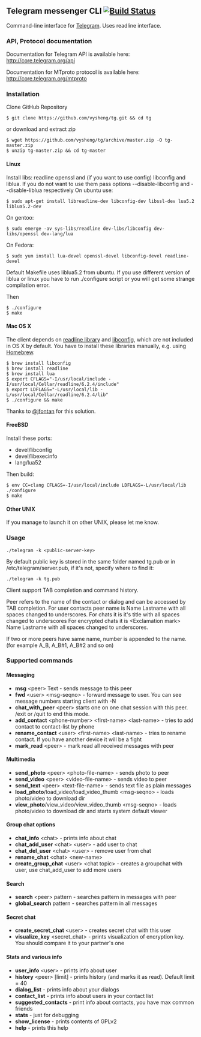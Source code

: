 ## Telegram messenger CLI [![Build Status](https://travis-ci.org/vysheng/tg.png)](https://travis-ci.org/vysheng/tg)

Command-line interface for [Telegram](http://telegram.org). Uses readline interface.

### API, Protocol documentation

Documentation for Telegram API is available here: http://core.telegram.org/api

Documentation for MTproto protocol is available here: http://core.telegram.org/mtproto

### Installation

Clone GitHub Repository

    $ git clone https://github.com/vysheng/tg.git && cd tg
    
or download and extract zip

    $ wget https://github.com/vysheng/tg/archive/master.zip -O tg-master.zip
    $ unzip tg-master.zip && cd tg-master
    
#### Linux

Install libs: readline openssl and (if you want to use config) libconfig and liblua.
If you do not want to use them pass options --disable-libconfig and --disable-liblua respectively
On ubuntu use: 
    
    $ sudo apt-get install libreadline-dev libconfig-dev libssl-dev lua5.2 liblua5.2-dev
On gentoo:
    
    $ sudo emerge -av sys-libs/readline dev-libs/libconfig dev-libs/openssl dev-lang/lua
    
On Fedora:

    $ sudo yum install lua-devel openssl-devel libconfig-devel readline-devel

Default Makefile uses liblua5.2 from ubuntu. If you use different version of liblua or linux you have to run ./configure script or you will get some strange compilation error. 

Then

    $ ./configure
    $ make


#### Mac OS X

The client depends on [readline library](http://cnswww.cns.cwru.edu/php/chet/readline/rltop.html) and [libconfig](http://www.hyperrealm.com/libconfig/), which are not included in OS X by default. You have to install these libraries manually, e.g. using [Homebrew](http://brew.sh/).

    $ brew install libconfig
    $ brew install readline
    $ brew install lua
    $ export CFLAGS="-I/usr/local/include -I/usr/local/Cellar/readline/6.2.4/include"
    $ export LDFLAGS="-L/usr/local/lib -L/usr/local/Cellar/readline/6.2.4/lib"
    $ ./configure && make
    
Thanks to [@jfontan](https://github.com/vysheng/tg/issues/3#issuecomment-28293731) for this solution.

#### FreeBSD

Install these ports:

* devel/libconfig
* devel/libexecinfo
* lang/lua52

Then build:

    $ env CC=clang CFLAGS=-I/usr/local/include LDFLAGS=-L/usr/local/lib ./configure
    $ make
    
#### Other UNIX

If you manage to launch it on other UNIX, please let me know.


### Usage

    ./telegram -k <public-server-key>
    
By default public key is stored in the same folder named tg.pub or in /etc/telegram/server.pub, if it's not, specify where to find it:

    ./telegram -k tg.pub

Client support TAB completion and command history.

Peer refers to the name of the contact or dialog and can be accessed by TAB completion.
For user contacts peer name is Name <underscore> Lastname with all spaces changed to underscores.
For chats it is it's title with all spaces changed to underscores
For encrypted chats it is <Exсlamation mark> <underscore> Name <underscore> Lastname with all spaces changed to underscores. 

If two or more peers have same name, <sharp>number is appended to the name. (for example A_B, A_B#1, A_B#2 and so on)
  
### Supported commands

#### Messaging


* **msg** \<peer\> Text - sends message to this peer
* **fwd** \<user\> \<msg-seqno\> - forward message to user. You can see message numbers starting client with -N
* **chat_with_peer** \<peer\> starts one on one chat session with this peer. /exit or /quit to end this mode.
* **add_contact** \<phone-number\> \<first-name\> \<last-name\> - tries to add contact to contact-list by phone
* **rename_contact** \<user\> \<first-name\> \<last-name\> - tries to rename contact. If you have another device it will be a fight
* **mark_read** \<peer\> - mark read all received messages with peer

#### Multimedia

* **send_photo** \<peer\> \<photo-file-name\> - sends photo to peer
* **send_video** \<peer\> \<video-file-name\> - sends video to peer
* **send_text** \<peer\> \<text-file-name> - sends text file as plain messages
* **load_photo**/load_video/load_video_thumb \<msg-seqno\> - loads photo/video to download dir
* **view_photo**/view_video/view_video_thumb \<msg-seqno\> - loads photo/video to download dir and starts system default viewer


#### Group chat options

* **chat_info** \<chat\> - prints info about chat
* **chat_add_user** \<chat\> \<user\> - add user to chat
* **chat_del_user** \<chat\> \<user\> - remove user from chat
* **rename_chat** \<chat\> \<new-name\>
* **create_group_chat** \<user\> \<chat topic\> - creates a groupchat with user, use chat_add_user to add more users

#### Search

* **search** \<peer\> pattern - searches pattern in messages with peer
* **global_search** pattern - searches pattern in all messages

#### Secret chat

* **create_secret_chat** \<user\> - creates secret chat with this user
* **visualize_key** \<secret_chat\> - prints visualization of encryption key. You should compare it to your partner's one

#### Stats and various info

* **user_info** \<user\> - prints info about user
* **history** \<peer\> [limit] - prints history (and marks it as read). Default limit = 40
* **dialog_list** - prints info about your dialogs
* **contact_list** - prints info about users in your contact list
* **suggested_contacts** - print info about contacts, you have max common friends
* **stats** - just for debugging
* **show_license** - prints contents of GPLv2
* **help** - prints this help
